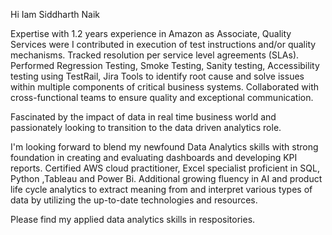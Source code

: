 Hi Iam Siddharth Naik

Expertise with 1.2 years experience in Amazon as Associate, Quality Services were I contributed in execution of test instructions and/or quality mechanisms. Tracked resolution per service level
agreements (SLAs). Performed Regression Testing, Smoke Testing, Sanity testing, Accessibility
testing using TestRail, Jira Tools to identify root cause and solve issues within multiple components of critical business systems. Collaborated with cross-functional teams to ensure quality and exceptional communication.

Fascinated by the impact of data in real time business world and passionately looking to transition to the data driven analytics role. 

I'm looking forward to blend my newfound Data Analytics skills with strong foundation in creating and evaluating dashboards and developing KPI reports. Certified AWS cloud practitioner, Excel specialist proficient in SQL, Python ,Tableau and Power Bi. Additional growing fluency in AI and product life cycle analytics to extract meaning from and interpret various types of data by utilizing the up-to-date technologies and resources.

Please find my applied data analytics skills in respositories.  
<!---
siddharthnaik03/siddharthnaik03 is a ✨ special ✨ repository because its `README.md` (this file) appears on your GitHub profile.
You can click the Preview link to take a look at your changes.
--->
